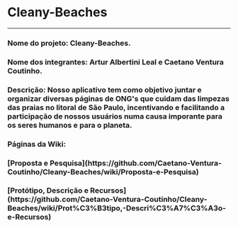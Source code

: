 # Cleany-Beaches
<html lang: pt-br>
<hr>
<h3>Nome do projeto: Cleany-Beaches.</h3>

<h3>Nome dos integrantes: Artur Albertini Leal e Caetano Ventura Coutinho.</h3>

<h3>Descrição: Nosso aplicativo tem como objetivo juntar e organizar diversas páginas de ONG's que cuidam das limpezas das praias no litoral de São Paulo, incentivando e facilitando a participação de nossos usuários numa causa imporante para os seres humanos e para o planeta.<h3>

<h3>Páginas da Wiki:</h3>
<h3>[Proposta e Pesquisa](https://github.com/Caetano-Ventura-Coutinho/Cleany-Beaches/wiki/Proposta-e-Pesquisa) </h3>
<h3>[Protótipo, Descrição e Recursos](https://github.com/Caetano-Ventura-Coutinho/Cleany-Beaches/wiki/Prot%C3%B3tipo,-Descri%C3%A7%C3%A3o-e-Recursos) </h3>
